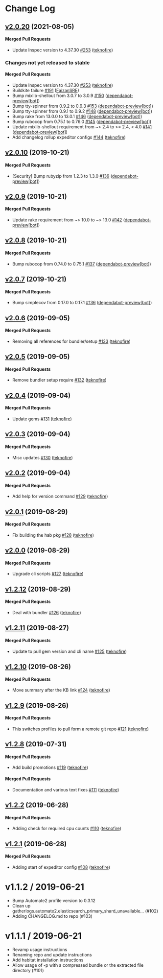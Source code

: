 # Change Log

<!-- latest_release 2.0.20 -->
## [v2.0.20](https://github.com/chef/gatherlogs-reporter/tree/v2.0.20) (2021-08-05)

#### Merged Pull Requests
- Update Inspec version to 4.37.30 [#253](https://github.com/chef/gatherlogs-reporter/pull/253) ([teknofire](https://github.com/teknofire))
<!-- latest_release -->

<!-- release_rollup -->
### Changes not yet released to stable

#### Merged Pull Requests
- Update Inspec version to 4.37.30 [#253](https://github.com/chef/gatherlogs-reporter/pull/253) ([teknofire](https://github.com/teknofire)) <!-- 2.0.20 -->
- Buildkite failure [#191](https://github.com/chef/gatherlogs-reporter/pull/191) ([FaizanSRE](https://github.com/FaizanSRE)) <!-- 2.0.19 -->
- Bump mixlib-shellout from 3.0.7 to 3.0.9 [#150](https://github.com/chef/gatherlogs-reporter/pull/150) ([dependabot-preview[bot]](https://github.com/dependabot-preview[bot])) <!-- 2.0.18 -->
- Bump tty-spinner from 0.9.2 to 0.9.3 [#153](https://github.com/chef/gatherlogs-reporter/pull/153) ([dependabot-preview[bot]](https://github.com/dependabot-preview[bot])) <!-- 2.0.17 -->
- Bump tty-spinner from 0.9.1 to 0.9.2 [#148](https://github.com/chef/gatherlogs-reporter/pull/148) ([dependabot-preview[bot]](https://github.com/dependabot-preview[bot])) <!-- 2.0.16 -->
- Bump rake from 13.0.0 to 13.0.1 [#146](https://github.com/chef/gatherlogs-reporter/pull/146) ([dependabot-preview[bot]](https://github.com/dependabot-preview[bot])) <!-- 2.0.15 -->
- Bump rubocop from 0.75.1 to 0.76.0 [#145](https://github.com/chef/gatherlogs-reporter/pull/145) ([dependabot-preview[bot]](https://github.com/dependabot-preview[bot])) <!-- 2.0.14 -->
- Update mixlib-shellout requirement from ~&gt; 2.4 to &gt;= 2.4, &lt; 4.0 [#141](https://github.com/chef/gatherlogs-reporter/pull/141) ([dependabot-preview[bot]](https://github.com/dependabot-preview[bot])) <!-- 2.0.13 -->
- Add changelog rollup expeditor configs [#144](https://github.com/chef/gatherlogs-reporter/pull/144) ([teknofire](https://github.com/teknofire)) <!-- 2.0.12 -->
<!-- release_rollup -->

<!-- latest_stable_release -->
<!-- latest_stable_release -->

## [v2.0.10](https://github.com/chef/gatherlogs-reporter/tree/v2.0.10) (2019-10-21)

#### Merged Pull Requests
- [Security] Bump rubyzip from 1.2.3 to 1.3.0 [#139](https://github.com/chef/gatherlogs-reporter/pull/139) ([dependabot-preview[bot]](https://github.com/dependabot-preview[bot]))

## [v2.0.9](https://github.com/chef/gatherlogs-reporter/tree/v2.0.9) (2019-10-21)

#### Merged Pull Requests
- Update rake requirement from ~&gt; 10.0 to ~&gt; 13.0 [#142](https://github.com/chef/gatherlogs-reporter/pull/142) ([dependabot-preview[bot]](https://github.com/dependabot-preview[bot]))

## [v2.0.8](https://github.com/chef/gatherlogs-reporter/tree/v2.0.8) (2019-10-21)

#### Merged Pull Requests
- Bump rubocop from 0.74.0 to 0.75.1 [#137](https://github.com/chef/gatherlogs-reporter/pull/137) ([dependabot-preview[bot]](https://github.com/dependabot-preview[bot]))

## [v2.0.7](https://github.com/chef/gatherlogs-reporter/tree/v2.0.7) (2019-10-21)

#### Merged Pull Requests
- Bump simplecov from 0.17.0 to 0.17.1 [#136](https://github.com/chef/gatherlogs-reporter/pull/136) ([dependabot-preview[bot]](https://github.com/dependabot-preview[bot]))

## [v2.0.6](https://github.com/chef/gatherlogs-reporter/tree/v2.0.6) (2019-09-05)

#### Merged Pull Requests
- Removing all references for bundler/setup [#133](https://github.com/chef/gatherlogs-reporter/pull/133) ([teknofire](https://github.com/teknofire))

## [v2.0.5](https://github.com/chef/gatherlogs-reporter/tree/v2.0.5) (2019-09-05)

#### Merged Pull Requests
- Remove bundler setup require [#132](https://github.com/chef/gatherlogs-reporter/pull/132) ([teknofire](https://github.com/teknofire))

## [v2.0.4](https://github.com/chef/gatherlogs-reporter/tree/v2.0.4) (2019-09-04)

#### Merged Pull Requests
- Update gems [#131](https://github.com/chef/gatherlogs-reporter/pull/131) ([teknofire](https://github.com/teknofire))

## [v2.0.3](https://github.com/chef/gatherlogs-reporter/tree/v2.0.3) (2019-09-04)

#### Merged Pull Requests
- Misc updates [#130](https://github.com/chef/gatherlogs-reporter/pull/130) ([teknofire](https://github.com/teknofire))

## [v2.0.2](https://github.com/chef/gatherlogs-reporter/tree/v2.0.2) (2019-09-04)

#### Merged Pull Requests
- Add help for version command [#129](https://github.com/chef/gatherlogs-reporter/pull/129) ([teknofire](https://github.com/teknofire))

## [v2.0.1](https://github.com/chef/gatherlogs-reporter/tree/v2.0.1) (2019-08-29)

#### Merged Pull Requests
- Fix building the hab pkg [#128](https://github.com/chef/gatherlogs-reporter/pull/128) ([teknofire](https://github.com/teknofire))

## [v2.0.0](https://github.com/chef/gatherlogs-reporter/tree/v2.0.0) (2019-08-29)

#### Merged Pull Requests
- Upgrade cli scripts [#127](https://github.com/chef/gatherlogs-reporter/pull/127) ([teknofire](https://github.com/teknofire))

## [v1.2.12](https://github.com/chef/gatherlogs-reporter/tree/v1.2.12) (2019-08-29)

#### Merged Pull Requests
- Deal with bundler [#126](https://github.com/chef/gatherlogs-reporter/pull/126) ([teknofire](https://github.com/teknofire))

## [v1.2.11](https://github.com/chef/gatherlogs-reporter/tree/v1.2.11) (2019-08-27)

#### Merged Pull Requests
- Update to pull gem version and cli name [#125](https://github.com/chef/gatherlogs-reporter/pull/125) ([teknofire](https://github.com/teknofire))

## [v1.2.10](https://github.com/chef/gatherlogs-reporter/tree/v1.2.10) (2019-08-26)

#### Merged Pull Requests
- Move summary after the KB link [#124](https://github.com/chef/gatherlogs-reporter/pull/124) ([teknofire](https://github.com/teknofire))

## [v1.2.9](https://github.com/chef/gatherlogs-reporter/tree/v1.2.9) (2019-08-26)

#### Merged Pull Requests
- This switches profiles to pull form a remote git repo [#121](https://github.com/chef/gatherlogs-reporter/pull/121) ([teknofire](https://github.com/teknofire))

## [v1.2.8](https://github.com/chef/gatherlogs-reporter/tree/v1.2.8) (2019-07-31)

#### Merged Pull Requests
- Add build promotions [#119](https://github.com/chef/gatherlogs-reporter/pull/119) ([teknofire](https://github.com/teknofire))

#### Merged Pull Requests
- Documentation and various text fixes [#111](https://github.com/chef/gatherlogs-reporter/pull/111) ([teknofire](https://github.com/teknofire))

## [v1.2.2](https://github.com/chef/gatherlogs-reporter/tree/v1.2.2) (2019-06-28)

#### Merged Pull Requests
- Adding check for required cpu counts [#110](https://github.com/chef/gatherlogs-reporter/pull/110) ([teknofire](https://github.com/teknofire))

## [v1.2.1](https://github.com/chef/gatherlogs-reporter/tree/v1.2.1) (2019-06-28)

#### Merged Pull Requests
- Adding start of expeditor config [#108](https://github.com/chef/gatherlogs-reporter/pull/108) ([teknofire](https://github.com/teknofire))




v1.1.2 / 2019-06-21
===================

  * Bump Automate2 profile version to 0.3.12
  * Clean up gatherlogs.automate2.elasticsearch_primary_shard_unavailable… (#102)
  * Adding CHANGELOG.md to repo (#103)

v1.1.1 / 2019-06-21
==================

  * Revamp usage instructions
  * Renaming repo and update instructions
  * Add habitat installation instructions
  * Allow usage of -p with a compressed bundle or the extracted file directory (#101)
